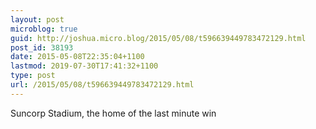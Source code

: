 ```yaml
---
layout: post
microblog: true
guid: http://joshua.micro.blog/2015/05/08/t596639449783472129.html
post_id: 38193
date: 2015-05-08T22:35:04+1100
lastmod: 2019-07-30T17:41:32+1100
type: post
url: /2015/05/08/t596639449783472129.html
---
```

Suncorp Stadium, the home of the last minute win
